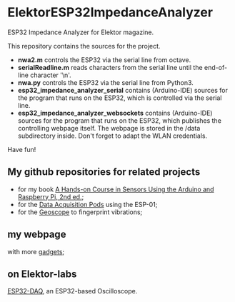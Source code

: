 # ElektorESP32ImpedanceAnalyzer
ESP32 Impedance Analyzer for Elektor magazine. 

This repository contains the sources for the project.
- **nwa2.m** controls the ESP32 via the serial line from octave.
- **serialReadline.m** reads characters from the serial line until the end-of-line character '\n'.
- **nwa.py** controls the ESP32 via the serial line from Python3.
- **esp32_impedance_analyzer_serial** contains (Arduino-IDE) sources for the program that runs on the ESP32, which is controlled via the serial line.
- **esp32_impedance_analyzer_websockets** contains (Arduino-IDE) sources for the program that runs on the ESP32, which publishes the controlling webpage itself. The webpage is stored in the /data subdirectory inside. Don't forget to adapt the WLAN credentials.

Have fun!

## My github repositories for related projects
- for my book [A Hands-on Course in Sensors Using the Arduino and Raspberry Pi, 2nd ed.](https://github.com/volkziem/HandsOnSensors2ed);
- for the [Data Acquisition Pods](https://github.com/volkziem/EpicsDaqPods) using the ESP-01;
- for the [Geoscope](https://github.com/volkziem/GeoScope) to fingerprint vibrations;

## my webpage 
with more [gadgets](https://ziemann.web.cern.ch/ziemann/gadget/);

## on Elektor-labs
[ESP32-DAQ](https://www.elektormagazine.de/labs/esp32-daq-controlling-the-esp32-via-websockets-from-a-browser), an ESP32-based Oscilloscope.

